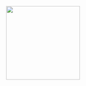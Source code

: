 # <div align="center">[]()</div>
<div align="center"></div>
<br>
<div align="center">
<img src="" height="200"></img>
</div>
